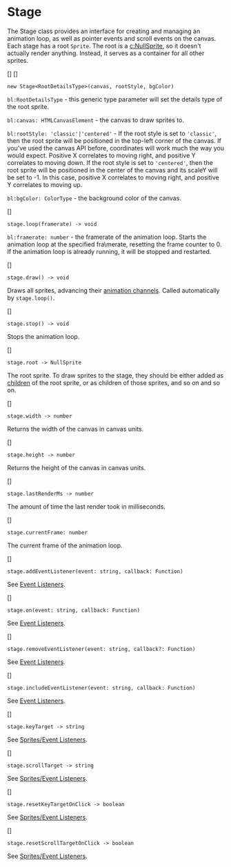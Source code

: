 # Stage
The Stage class provides an interface for creating and managing an animation loop, as well as pointer events and scroll events on the canvas. Each stage has a root `Sprite`. The root is a [c:NullSprite](), so it doesn't actually render anything. Instead, it serves as a container for all other sprites.

[]
[]
~~~ts-header
new Stage<RootDetailsType>(canvas, rootStyle, bgColor)
~~~

`bl:RootDetailsType` - this generic type parameter will set the details type of the root sprite.

`bl:canvas: HTMLCanvasElement` - the canvas to draw sprites to.

`bl:rootStyle: 'classic'|'centered'` - If the root style is set to `'classic'`, then the root sprite will be positioned in the top-left corner of the canvas. If you've used the canvas API before, coordinates will work much the way you would expect. Positive X correlates to moving right, and positive Y correlates to moving down. If the root style is set to `'centered'`, then the root sprite will be positioned in the center of the canvas and its scaleY will be set to -1. In this case, positive X correlates to moving right, and positive Y correlates to moving up.

`bl:bgColor: ColorType` - the background color of the canvas.

[]
~~~ts-header
stage.loop(framerate) -> void
~~~

`bl:framerate: number` - the framerate of the animation loop.
Starts the animation loop at the specified fra\merate, resetting the frame counter to 0. If the animation loop is already running, it will be stopped and restarted.

[]
~~~ts-header
stage.draw() -> void
~~~
Draws all sprites, advancing their [animation channels](). Called automatically by `stage.loop()`.

[]
~~~ts-header
stage.stop() -> void
~~~
Stops the animation loop.

[]
~~~ts-header
stage.root -> NullSprite
~~~
The root sprite. To draw sprites to the stage, they should be either added as [children](sprites/parenting) of the root sprite, or as children of those sprites, and so on and so on.

[]
~~~ts-header
stage.width -> number
~~~
Returns the width of the canvas in canvas units.

[]
~~~ts-header
stage.height -> number
~~~
Returns the height of the canvas in canvas units.

[]
~~~ts-header
stage.lastRenderMs -> number
~~~
The amount of time the last render took in milliseconds.

[]
~~~ts-header
stage.currentFrame: number
~~~
The current frame of the animation loop.

[]
~~~ts-header
stage.addEventListener(event: string, callback: Function)
~~~
See [Event Listeners](stage/event-listeners).

[]
~~~ts-header
stage.on(event: string, callback: Function)
~~~
See [Event Listeners](stage/event-listeners).

[]
~~~ts-header
stage.removeEventListener(event: string, callback?: Function)
~~~
See [Event Listeners](stage/event-listeners).

[]
~~~ts-header
stage.includeEventListener(event: string, callback: Function)
~~~
See [Event Listeners](stage/event-listeners).

[]
~~~ts-header
stage.keyTarget -> string
~~~
See [Sprites/Event Listeners](sprites/event-listeners).

[]
~~~ts-header
stage.scrollTarget -> string
~~~
See [Sprites/Event Listeners](sprites/event-listeners).

[]
~~~ts-header
stage.resetKeyTargetOnClick -> boolean 
~~~
See [Sprites/Event Listeners](sprites/event-listeners).

[]
~~~ts-header
stage.resetScrollTargetOnClick -> boolean 
~~~
See [Sprites/Event Listeners](sprites/event-listeners).


